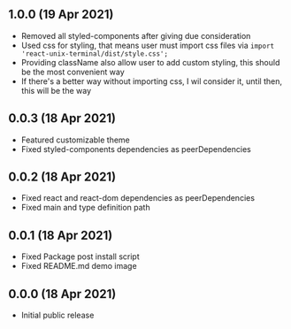 ## 1.0.0 (19 Apr 2021)

-   Removed all styled-components after giving due consideration
-   Used css for styling, that means user must import css files via `import 'react-unix-terminal/dist/style.css';`
-   Providing className also allow user to add custom styling, this should be the most convenient way
-   If there's a better way without importing css, I wil consider it, until then, this will be the way

## 0.0.3 (18 Apr 2021)

-   Featured customizable theme
-   Fixed styled-components dependencies as peerDependencies

## 0.0.2 (18 Apr 2021)

-   Fixed react and react-dom dependencies as peerDependencies
-   Fixed main and type definition path

## 0.0.1 (18 Apr 2021)

-   Fixed Package post install script
-   Fixed README.md demo image

## 0.0.0 (18 Apr 2021)

-   Initial public release
